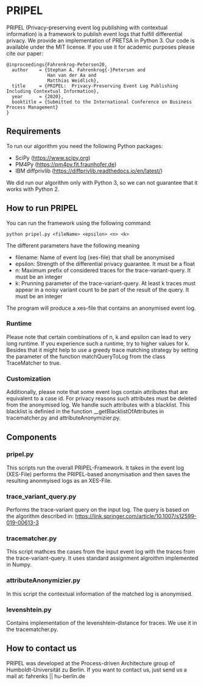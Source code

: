 # PRIPEL

PRIPEL (Privacy-preserving event log publishing with contextual information) is a framework to publish event logs that fulfill differential privacy. We provide an implementation of PRETSA in Python 3. Our code is available under the MIT license. If you use it for academic purposes please cite our paper:
```
@inproceedings{Fahrenkrog-Petersen20,
  author    = {Stephan A. Fahrenkrog{-}Petersen and
               Han van der Aa and
               Matthias Weidlich},
  title     = {PRIPEL:  Privacy-Preserving Event Log Publishing Including Contextual Information},
  year      = {2020},
  booktitle = {Submitted to the International Conference on Business Process Management}
}
```

## Requirements
To run our algorithm you need the following Python packages:
- SciPy (https://www.scipy.org)
- PM4Py (https://pm4py.fit.fraunhofer.de)
- IBM diffprivlib (https://diffprivlib.readthedocs.io/en/latest/)

We did run our algorithm only with Python 3, so we can not guarantee that it works with Python 2.

## How to run PRIPEL
You can run the framework using the following command:
```
python pripel.py <fileName> <epsilon> <n> <k> 
```

The different parameters have the following meaning
- filename: Name of event log (xes-file) that shall be anonymised
- epsilon: Strength of the differential privacy guarantee. It must be a float
- n: Maximum prefix of considered traces for the trace-variant-query. It must be an integer
- k: Prunning parameter of the trace-variant-query. At least k traces must appear in a noisy variant count to be part of the result of the query. It must be an integer

The program will produce a xes-file that contains an anonymised event log.

### Runtime

Please note that certain combinations of n, k and epsilon can lead to very long runtime. If you experience such a runtime, try to higher values for k. Besides that it might help to use a greedy trace matching strategy by setting the parameter <greedy> of the function matchQueryToLog from the class TraceMatcher to true.

### Customization
Additionally, please note that some event logs contain attributes that are equivalent to a case id. For privacy reasons such attributes must be deleted from the anonymised log. We handle such attributes with a blacklist. This blacklist is definied in the  function __getBlacklistOfAttributes in tracematcher.py and attributeAnonymizier.py.

## Components

### pripel.py
This scripts run the overall PRIPEL-Framework. It takes in the event log (XES-File) performs the PRIPEL-based anonymisation and then saves the resulting anonmyised logs as an XES-File.

### trace_variant_query.py
Performs the trace-variant query on the input log. The query is based on the algorithm described in:
https://link.springer.com/article/10.1007/s12599-019-00613-3


### tracematcher.py
This script mathces the cases from the input event log with the traces from the trace-variant-query. It uses standard assignment algroithm implemented in Numpy.

### attributeAnonymizier.py
In this script the contextual information of the matched log is anonymised.

### levenshtein.py
Contains implementation of the levenshtein-distance for traces. We use it in the tracematcher.py.


## How to contact us
PRIPEL was developed at the Process-driven Architecture group of Humboldt-Universität zu Berlin. If you want to contact us, just send us a mail at: fahrenks || hu-berlin.de

